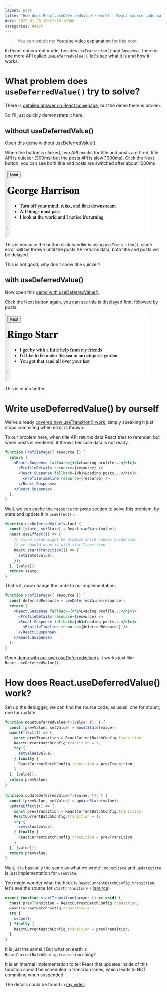 ```yaml
---
layout: post
title: "How does React.useDeferredValue() work? - React source code walkthrough 17"
date: 2022-01-26 18:21:10 +0900
categories: React
---
```


> You can watch my [Youtube video explanation](https://youtu.be/db31-3xw_3U) for this post

In React concurrent mode, besides `useTransition()` and `Suspense`, there is one more API called `useDeferredValue()`, let's see what it is and how it works.

# What problem does `useDeferredValue()` try to solve?

There is [detailed answer on React homepage](https://reactjs.org/docs/concurrent-mode-reference.html#usedeferredvalue), but the demo there is broken.

So I'll just quickly demonstrate it here.

## without useDeferredValue()

Open this [demo without useDeferredValue()](/demos/react/usedeferredvalue/no-defer.html).

When the button is clicked, two API mocks for title and posts are fired, title API is quicker (300ms) but the posts API is slow(1000ms). Click the Next button, you can see both title and posts are switched after about 1000ms

![](/static/usedeferredvalue-1.gif)

This is because the button click handler is using `useTransition()`, since error will be thrown until the posts API returns data, both title and posts will be delayed.

This is not good, why don't show title quicker?

## with useDeferredValue()

Now open this [demo with useDeferredValue()](/demos/react/usedeferredvalue/no-defer.html).

Click the Next button again, you can see title is displayed first, followed by posts.

![](/static/usedeferredvalue-2.gif)

This is much better.

# Write useDeferredValue() by ourself

We've already [covered how useTransition() work](https://www.youtube.com/watch?v=G0sHIjjiyJ0&t=2140s), simply speaking it just stops commiting when error is thrown.

To our problem here, when title API returns data React tries to rerender, but when posts is rendered, it throws because data is not ready.

```jsx
function ProfilePage({ resource }) {
  return (
    <React.Suspense fallback={<h1>Loading profile...</h1>}>
      <ProfileDetails resource={resource} />
      <React.Suspense fallback={<h1>Loading posts...</h1>}>
        <ProfileTimeline resource={resource} />
      </React.Suspense>
    </React.Suspense>
  );
}
```

Well, we can cache the `resource` for posts section to solve this problem, by state and update it in `useEffect()`.

```js
function useDeferredValue(value) {
  const [state, setState] = React.useState(value);
  React.useEffect(() => {
    // since value might be promise which causes suspension
    // we should wrap it with startTransition
    React.startTransition(() => {
      setState(value);
    });
  }, [value]);
  return state;
}
```

That's it, now change the code to our implementation.

```jsx
function ProfilePage({ resource }) {
  const deferredResource = useDeferredValue(resource);
  return (
    <React.Suspense fallback={<h1>Loading profile...</h1>}>
      <ProfileDetails resource={resource} />
      <React.Suspense fallback={<h1>Loading posts...</h1>}>
        <ProfileTimeline resource={deferredResource} />
      </React.Suspense>
    </React.Suspense>
  );
}
```

Open [demo with our own useDeferredValue()](/demos/react/usedeferredvalue/my-defer.html), it works just like `React.useDeferredValue()`.

# How does React.useDeferredValue() work?

Set up the debugger, we can find the source code, as usual, one for mount, one for update.

```js
function mountDeferredValue<T>(value: T): T {
  const [prevValue, setValue] = mountState(value);
  mountEffect(() => {
    const prevTransition = ReactCurrentBatchConfig.transition;
    ReactCurrentBatchConfig.transition = 1;
    try {
      setValue(value);
    } finally {
      ReactCurrentBatchConfig.transition = prevTransition;
    }
  }, [value]);
  return prevValue;
}

function updateDeferredValue<T>(value: T): T {
  const [prevValue, setValue] = updateState(value);
  updateEffect(() => {
    const prevTransition = ReactCurrentBatchConfig.transition;
    ReactCurrentBatchConfig.transition = 1;
    try {
      setValue(value);
    } finally {
      ReactCurrentBatchConfig.transition = prevTransition;
    }
  }, [value]);
  return prevValue;
}
```

Wait, it is basically the same as what we wrote!! `mountState` and `updateState` is just implementation for `useState`.

You might wonder what the heck is `ReactCurrentBatchConfig.transition`, let's see the source for `startTransition()` ([source](https://github.com/facebook/react/blob/main/packages/react/src/ReactStartTransition.js))

```js
export function startTransition(scope: () => void) {
  const prevTransition = ReactCurrentBatchConfig.transition;
  ReactCurrentBatchConfig.transition = 1;
  try {
    scope();
  } finally {
    ReactCurrentBatchConfig.transition = prevTransition;
  }
}
```

It is just the same!!! But what on earth is `ReactCurrentBatchConfig.transition` doing?

It is an internal implementation to tell React that updates inside of this function should be scheduled in transition lanes, which leads to NOT commiting when suspended.

The details could be found in [my video](https://www.youtube.com/watch?v=G0sHIjjiyJ0&t=2140s).
